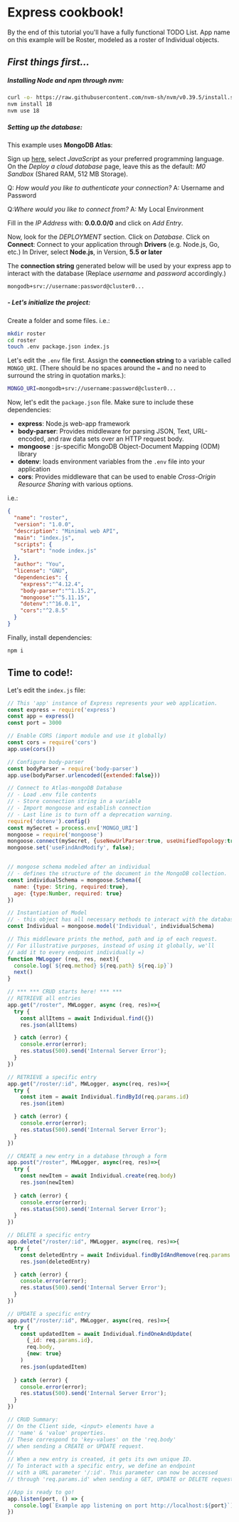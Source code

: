 # Express cookbook!
By the end of this tutorial you'll have a fully functional TODO List. App name on this example will be Roster, modeled as a roster of Individual objects.

## ***First things first...***
##### Installing **Node** and **npm** through **nvm**:
```bash
curl -o- https://raw.githubusercontent.com/nvm-sh/nvm/v0.39.5/install.sh | bash
nvm install 18
nvm use 18
```
##### Setting up the database:
This example uses **MongoDB Atlas**:

Sign up [here](https://account.mongodb.com/account/register), select *JavaScript* as your preferred programming language. On the *Deploy a cloud database* page, leave this as the default: *M0 Sandbox* (Shared RAM, 512 MB Storage).

Q: *How would you like to authenticate your connection?*
A: Username and Password

Q:*Where would you like to connect from?*
A: My Local Environment

Fill in the *IP Address* with: **0.0.0.0/0** and click on *Add Entry*.

Now, look for the *DEPLOYMENT* section. Click on *Database*. Click on **Connect**:
Connect to your application through **Drivers** (e.g. Node.js, Go, etc.)
In Driver, select **Node.js**, in Version, **5.5 or later**

The **connection string** generated below will be used by your express app to interact with the database (Replace *username* and *password* accordingly.)
```bash
mongodb+srv://username:password@cluster0...
```

##### - Let's initialize the project:
Create a folder and some files. i.e.: 
```bash
mkdir roster
cd roster
touch .env package.json index.js
```
Let's edit the `.env` file first. Assign the **connection string** to a variable called `MONGO_URI`. (There should be no spaces around the `=` and no need to surround the string in quotation marks.):
```bash
MONGO_URI=mongodb+srv://username:password@cluster0...
```
Now, let's edit the `package.json` file. Make sure to include these dependencies:

- **express**: Node.js web-app framework
- **body-parser**: Provides middleware for parsing JSON, Text, URL-encoded, and raw data sets over an HTTP request body.
- **mongoose** : js-specific MongoDB Object-Document Mapping (ODM) library
- **dotenv**: loads environment variables from the `.env` file into your application
- **cors**: Provides middleware that can be used to enable *Cross-Origin Resource Sharing* with various options.


i.e.: 
```json
{
  "name": "roster",
  "version": "1.0.0",
  "description": "Minimal web API",
  "main": "index.js",
  "scripts": {
    "start": "node index.js"
  },
  "author": "You",
  "license": "GNU",
  "dependencies": {
    "express":"^4.12.4",
    "body-parser":"^1.15.2",
    "mongoose":"^5.11.15",
    "dotenv":"^16.0.1",
    "cors":"^2.8.5"
  }
}
```
Finally, install dependencies:
```bash
npm i
```
## Time to code!:
Let's edit the `index.js` file:

```javascript
// This 'app' instance of Express represents your web application.
const express = require('express')
const app = express()
const port = 3000

// Enable CORS (import module and use it globally)
const cors = require('cors')
app.use(cors())

// Configure body-parser
const bodyParser = require('body-parser')
app.use(bodyParser.urlencoded({extended:false}))

// Connect to Atlas-mongoDB Database
// - Load .env file contents
// - Store connection string in a variable
// - Import mongoose and establish connection
// - Last line is to turn off a deprecation warning.
require('dotenv').config()
const mySecret = process.env['MONGO_URI']
mongoose = require('mongoose')
mongoose.connect(mySecret, {useNewUrlParser:true, useUnifiedTopology:true})
mongoose.set('useFindAndModify', false);


// mongose schema modeled after an individual
// - defines the structure of the document in the MongoDB collection.
const individualSchema = mongoose.Schema({
  name: {type: String, required:true},
  age: {type:Number, required: true}
})

// Instantiation of Model
// - this object has all necessary methods to interact with the database
const Individual = mongoose.model('Individual', individualSchema)

// This middleware prints the method, path and ip of each request.
// For illustrative purposes, instead of using it globally, we'll
// add it to every endpoint individually =)
function MWLogger (req, res, next){
  console.log(`${req.method} ${req.path} ${req.ip}`)
  next()
}

// *** *** CRUD starts here! *** ***
// RETRIEVE all entries
app.get("/roster", MWLogger, async (req, res)=>{
  try {
    const allItems = await Individual.find({})
    res.json(allItems)

  } catch (error) {
    console.error(error);
    res.status(500).send('Internal Server Error');
  }
})

// RETRIEVE a specific entry
app.get("/roster/:id", MWLogger, async(req, res)=>{
  try {
    const item = await Individual.findById(req.params.id)
    res.json(item)

  } catch (error) {
    console.error(error);
    res.status(500).send('Internal Server Error');
  }
})

// CREATE a new entry in a database through a form
app.post("/roster", MWLogger, async(req, res)=>{
  try {
    const newItem = await Individual.create(req.body)
    res.json(newItem)
    
  } catch (error) {
    console.error(error);
    res.status(500).send('Internal Server Error');
  }
})

// DELETE a specific entry
app.delete("/roster/:id", MWLogger, async(req, res)=>{
  try {
    const deletedEntry = await Individual.findByIdAndRemove(req.params.id)
    res.json(deletedEntry)

  } catch (error) {
    console.error(error);
    res.status(500).send('Internal Server Error');
  }
})

// UPDATE a specific entry
app.put("/roster/:id", MWLogger, async(req, res)=>{
  try {
    const updatedItem = await Individual.findOneAndUpdate(
      {_id: req.params.id},
      req.body,
      {new: true}
    )
    res.json(updatedItem)
    
  } catch (error) {
    console.error(error);
    res.status(500).send('Internal Server Error');
  }
})

// CRUD Summary:
// On the Client side, <input> elements have a 
// 'name' & 'value' properties. 
// These correspond to 'key-values' on the 'req.body' 
// when sending a CREATE or UPDATE request.
// 
// When a new entry is created, it gets its own unique ID.  
// To interact with a specific entry, we define an endpoint 
// with a URL parameter '/:id'. This parameter can now be accessed
// through 'req.params.id' when sending a GET, UPDATE or DELETE request

//App is ready to go!
app.listen(port, () => {
  console.log(`Example app listening on port http://localhost:${port}`)
})

```



